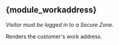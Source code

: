 ## {module_workaddress}

*Visitor must be logged in to a Secure Zone.*

Renders the customer's work address.
